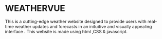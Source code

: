 # WEATHERVUE
This is a cutting-edge weather website designed to provide users with real-time weather updates and forecasts in an inituitive and visually appealing interface .
This website is made using html ,CSS & javascript.
